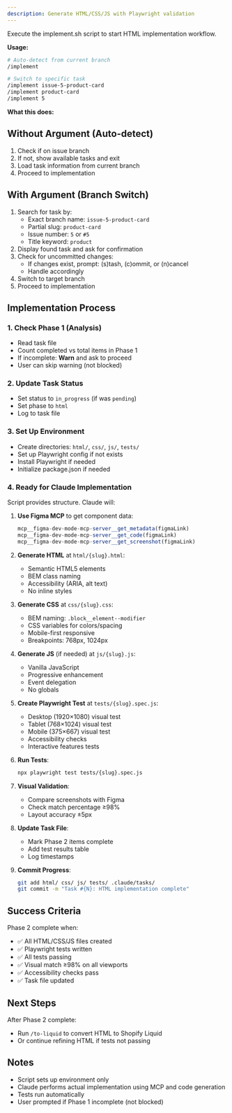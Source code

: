 ```yaml
---
description: Generate HTML/CSS/JS with Playwright validation
---
```


Execute the implement.sh script to start HTML implementation workflow.

**Usage:**

```bash
# Auto-detect from current branch
/implement

# Switch to specific task
/implement issue-5-product-card
/implement product-card
/implement 5
```

**What this does:**

## Without Argument (Auto-detect)
1. Check if on issue branch
2. If not, show available tasks and exit
3. Load task information from current branch
4. Proceed to implementation

## With Argument (Branch Switch)
1. Search for task by:
   - Exact branch name: `issue-5-product-card`
   - Partial slug: `product-card`
   - Issue number: `5` or `#5`
   - Title keyword: `product`
2. Display found task and ask for confirmation
3. Check for uncommitted changes:
   - If changes exist, prompt: (s)tash, (c)ommit, or (n)cancel
   - Handle accordingly
4. Switch to target branch
5. Proceed to implementation

## Implementation Process

### 1. Check Phase 1 (Analysis)
- Read task file
- Count completed vs total items in Phase 1
- If incomplete: **Warn** and ask to proceed
- User can skip warning (not blocked)

### 2. Update Task Status
- Set status to `in_progress` (if was `pending`)
- Set phase to `html`
- Log to task file

### 3. Set Up Environment
- Create directories: `html/`, `css/`, `js/`, `tests/`
- Set up Playwright config if not exists
- Install Playwright if needed
- Initialize package.json if needed

### 4. Ready for Claude Implementation
Script provides structure. Claude will:

1. **Use Figma MCP** to get component data:
   ```javascript
   mcp__figma-dev-mode-mcp-server__get_metadata(figmaLink)
   mcp__figma-dev-mode-mcp-server__get_code(figmaLink)
   mcp__figma-dev-mode-mcp-server__get_screenshot(figmaLink)
   ```

2. **Generate HTML** at `html/{slug}.html`:
   - Semantic HTML5 elements
   - BEM class naming
   - Accessibility (ARIA, alt text)
   - No inline styles

3. **Generate CSS** at `css/{slug}.css`:
   - BEM naming: `.block__element--modifier`
   - CSS variables for colors/spacing
   - Mobile-first responsive
   - Breakpoints: 768px, 1024px

4. **Generate JS** (if needed) at `js/{slug}.js`:
   - Vanilla JavaScript
   - Progressive enhancement
   - Event delegation
   - No globals

5. **Create Playwright Test** at `tests/{slug}.spec.js`:
   - Desktop (1920×1080) visual test
   - Tablet (768×1024) visual test
   - Mobile (375×667) visual test
   - Accessibility checks
   - Interactive features tests

6. **Run Tests**:
   ```bash
   npx playwright test tests/{slug}.spec.js
   ```

7. **Visual Validation**:
   - Compare screenshots with Figma
   - Check match percentage ≥98%
   - Layout accuracy ±5px

8. **Update Task File**:
   - Mark Phase 2 items complete
   - Add test results table
   - Log timestamps

9. **Commit Progress**:
   ```bash
   git add html/ css/ js/ tests/ .claude/tasks/
   git commit -m "Task #{N}: HTML implementation complete"
   ```

## Success Criteria

Phase 2 complete when:
- ✅ All HTML/CSS/JS files created
- ✅ Playwright tests written
- ✅ All tests passing
- ✅ Visual match ≥98% on all viewports
- ✅ Accessibility checks pass
- ✅ Task file updated

## Next Steps

After Phase 2 complete:
- Run `/to-liquid` to convert HTML to Shopify Liquid
- Or continue refining HTML if tests not passing

## Notes

- Script sets up environment only
- Claude performs actual implementation using MCP and code generation
- Tests run automatically
- User prompted if Phase 1 incomplete (not blocked)
